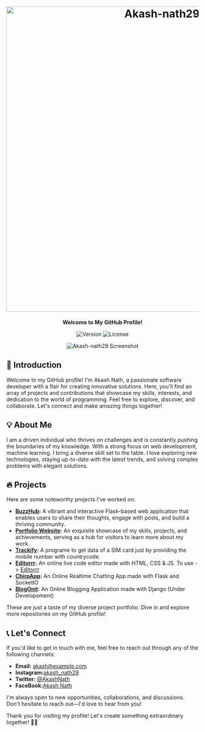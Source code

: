 <h1 align="center">
  <img src="https://raw.githubusercontent.com/Akash-nath29/Akash-nath29/main/assets/banner.png" alt="Akash-nath29" width="800px">
</h1>

<p align="center">
  <b>Welcome to My GitHub Profile!</b>
</p>

<p align="center">
  <img src="https://img.shields.io/badge/version-1.0.0-brightgreen.svg" alt="Version">
  <img src="https://img.shields.io/badge/license-MIT-blue.svg" alt="License">
</p>

<p align="center">
  <img src="https://raw.githubusercontent.com/Akash-nath29/Akash-nath29/main/assets/screenshot.png" alt="Akash-nath29 Screenshot">
</p>

## 🚀 Introduction

Welcome to my GitHub profile! I'm Akash Nath, a passionate software developer with a flair for creating innovative solutions. Here, you'll find an array of projects and contributions that showcase my skills, interests, and dedication to the world of programming. Feel free to explore, discover, and collaborate. Let's connect and make amazing things together!

## 💡 About Me

I am a driven individual who thrives on challenges and is constantly pushing the boundaries of my knowledge. With a strong focus on web development, machine learning. I bring a diverse skill set to the table. I love exploring new technologies, staying up-to-date with the latest trends, and solving complex problems with elegant solutions.

## 🔥 Projects

Here are some noteworthy projects I've worked on:

- **[BuzzHub](https://github.com/Akash-nath29/BuzzHub):** A vibrant and interactive Flask-based web application that enables users to share their thoughts, engage with posts, and build a thriving community.
- **[Portfolio Website](https://github.com/Akash-nath29/Portfolio-Website):** An exquisite showcase of my skills, projects, and achievements, serving as a hub for visitors to learn more about my work.
- **[Trackify](https://github.com/Akash-nath29/Trackify):** A programe to get data of a SIM card just by providing the mobile number with countrycode.
- **[Editorrr](https://github.com/Akash-nath29/Editorrr):** An online live code editor made with HTML, CSS & JS. To use -> [Editorrr](https://akash-nath29.github.io/Editorrr/)
- **[ChirpApp](https://github.com/Akash-nath29/ChirpApp):** An Online Realtime Chatting App made with Flask and SocketIO
- **[BlogOnit](https://github.com/Akash-nath29/BlogOnit):** An Online Blogging Application made with Django (Under Developement)

These are just a taste of my diverse project portfolio. Dive in and explore more repositories on my GitHub profile!

## 📞 Let's Connect

If you'd like to get in touch with me, feel free to reach out through any of the following channels:

- **Email:** [akash@example.com](mailto:akash@example.com)
- **Instagram:**[akash_nath29](https://www.instagram.com/akash_nath29/)
- **Twitter:** [@AkashNath](https://twitter.com/AkashNath)
- **FaceBook:**[Akash Nath](profile.php?id=100086780768687)

I'm always open to new opportunities, collaborations, and discussions. Don't hesitate to reach out—I'd love to hear from you!

Thank you for visiting my profile! Let's create something extraordinary together! 🚀✨

